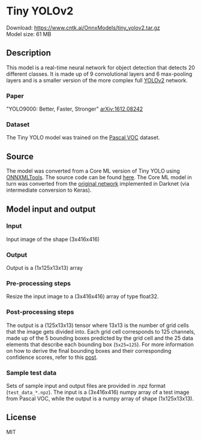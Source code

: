 # Tiny YOLOv2

Download: https://www.cntk.ai/OnnxModels/tiny_yolov2.tar.gz  
Model size: 61 MB

## Description
This model is a real-time neural network for object detection that detects 20 different classes. It is made up of 9 convolutional layers and 6 max-pooling layers and is a smaller version of the more complex full [YOLOv2](https://pjreddie.com/darknet/yolov2/) network. 

### Paper
"YOLO9000: Better, Faster, Stronger" [arXiv:1612.08242](https://arxiv.org/pdf/1612.08242.pdf)

### Dataset
The Tiny YOLO model was trained on the [Pascal VOC](http://host.robots.ox.ac.uk/pascal/VOC/) dataset.

## Source
The model was converted from a Core ML version of Tiny YOLO using [ONNXMLTools](https://github.com/onnx/onnxmltools). The source code can be found [here](https://github.com/hollance/YOLO-CoreML-MPSNNGraph). The Core ML model in turn was converted from the [original network](https://pjreddie.com/darknet/yolov2/) implemented in Darknet (via intermediate conversion to Keras).

## Model input and output
### Input
Input image of the shape (3x416x416)
### Output
Output is a (1x125x13x13) array
### Pre-processing steps
Resize the input image to a (3x416x416) array of type float32.
### Post-processing steps
The output is a (125x13x13) tensor where 13x13 is the number of grid cells that the image gets divided into. Each grid cell corresponds to 125 channels, made up of the 5 bounding boxes predicted by the grid cell and the 25 data elements that describe each bounding box (`5x25=125`). For more information on how to derive the final bounding boxes and their corresponding confidence scores, refer to this [post](http://machinethink.net/blog/object-detection-with-yolo/).
### Sample test data
Sets of sample input and output files are provided in .npz format (`test_data_*.npz`). The input is a (3x416x416) numpy array of a test image from Pascal VOC, while the output is a numpy array of shape (1x125x13x13).

## License
MIT
